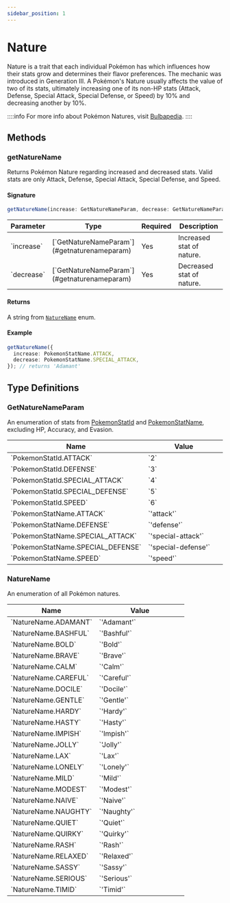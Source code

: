 ```yaml
---
sidebar_position: 1
---
```


# Nature

Nature is a trait that each individual Pokémon has which influences how their stats grow and determines their flavor preferences. The mechanic was introduced in Generation III. A Pokémon's Nature usually affects the value of two of its stats, ultimately increasing one of its non-HP stats (Attack, Defense, Special Attack, Special Defense, or Speed) by 10% and decreasing another by 10%.

::::info
For more info about Pokémon Natures, visit [Bulbapedia](https://bulbapedia.bulbagarden.net/wiki/Nature).
::::

## Methods
### getNatureName 
Returns Pokémon Nature regarding increased and decreased stats. Valid stats are only Attack, Defense, Special Attack, Special Defense, and Speed.

#### Signature
```typescript
getNatureName(increase: GetNatureNameParam, decrease: GetNatureNameParam) => NatureName
```

<table class="full-width">
  <thead class="upc">
    <tr>
      <th width="15%">Parameter</th>
      <th width="40%">Type</th>
      <th width="15%">Required</th>
      <th>Description</th>
    </tr>
  </thead>
  <tbody>
    <tr>
      <td>`increase`</td>
      <td>[`GetNatureNameParam`](#getnaturenameparam)</td>
      <td>Yes</td>
      <td>
      Increased stat of nature.
      </td>
    </tr>
    <tr>
      <td>`decrease`</td>
      <td>[`GetNatureNameParam`](#getnaturenameparam)</td>
      <td>Yes</td>
      <td>
      Decreased stat of nature.
      </td>
    </tr>
  </tbody>
</table>


#### Returns
A string from [`NatureName`](#naturename) enum.

#### Example

```typescript
getNatureName({
  increase: PokemonStatName.ATTACK,
  decrease: PokemonStatName.SPECIAL_ATTACK,
}); // returns 'Adamant'
```


## Type Definitions

### GetNatureNameParam

An enumeration of stats from [PokemonStatId](#example) and [PokemonStatName](#example), excluding HP, Accuracy, and Evasion.

<table className='full-width'>
  <thead className='left upc'>
    <tr>
      <th width="50%">Name</th>
      <th>Value</th>
    </tr>
    </thead>
    <tbody>
      <tr>
        <td>`PokemonStatId.ATTACK`</td>
        <td>`2`</td>
      </tr>
      <tr>
        <td>`PokemonStatId.DEFENSE`</td>
        <td>`3`</td>
      </tr>
      <tr>
        <td>`PokemonStatId.SPECIAL_ATTACK`</td>
        <td>`4`</td>
      </tr>
      <tr>
        <td>`PokemonStatId.SPECIAL_DEFENSE`</td>
        <td>`5`</td>
      </tr>
      <tr>
        <td>`PokemonStatId.SPEED`</td>
        <td>`6`</td>
      </tr>
      <tr>
        <td>`PokemonStatName.ATTACK`</td>
        <td>`'attack'`</td>
      </tr>
      <tr>
        <td>`PokemonStatName.DEFENSE`</td>
        <td>`'defense'`</td>
      </tr>
      <tr>
        <td>`PokemonStatName.SPECIAL_ATTACK`</td>
        <td>`'special-attack'`</td>
      </tr>
      <tr>
        <td>`PokemonStatName.SPECIAL_DEFENSE`</td>
        <td>`'special-defense'`</td>
      </tr>
      <tr>
        <td>`PokemonStatName.SPEED`</td>
        <td>`'speed'`</td>
      </tr>
  </tbody>
</table>

### NatureName

An enumeration of all Pokémon natures.

<table className='full-width'>
  <thead className='left upc'>
    <tr>
      <th width="50%">Name</th>
      <th>Value</th>
    </tr>
    </thead>
    <tbody>
      <tr>
        <td>`NatureName.ADAMANT`</td>
        <td>`'Adamant'`</td>
      </tr>
      <tr>
        <td>`NatureName.BASHFUL`</td>
        <td>`'Bashful'`</td>
      </tr>
      <tr>
        <td>`NatureName.BOLD`</td>
        <td>`'Bold'`</td>
      </tr>
      <tr>
        <td>`NatureName.BRAVE`</td>
        <td>`'Brave'`</td>
      </tr>
      <tr>
        <td>`NatureName.CALM`</td>
        <td>`'Calm'`</td>
      </tr>
      <tr>
        <td>`NatureName.CAREFUL`</td>
        <td>`'Careful'`</td>
      </tr>
      <tr>
        <td>`NatureName.DOCILE`</td>
        <td>`'Docile'`</td>
      </tr>
      <tr>
        <td>`NatureName.GENTLE`</td>
        <td>`'Gentle'`</td>
      </tr>
      <tr>
        <td>`NatureName.HARDY`</td>
        <td>`'Hardy'`</td>
      </tr>
      <tr>
        <td>`NatureName.HASTY`</td>
        <td>`'Hasty'`</td>
      </tr>
      <tr>
        <td>`NatureName.IMPISH`</td>
        <td>`'Impish'`</td>
      </tr>
      <tr>
        <td>`NatureName.JOLLY`</td>
        <td>`'Jolly'`</td>
      </tr>
      <tr>
        <td>`NatureName.LAX`</td>
        <td>`'Lax'`</td>
      </tr>
      <tr>
        <td>`NatureName.LONELY`</td>
        <td>`'Lonely'`</td>
      </tr>
      <tr>
        <td>`NatureName.MILD`</td>
        <td>`'Mild'`</td>
      </tr>
      <tr>
        <td>`NatureName.MODEST`</td>
        <td>`'Modest'`</td>
      </tr>
      <tr>
        <td>`NatureName.NAIVE`</td>
        <td>`'Naive'`</td>
      </tr>
      <tr>
        <td>`NatureName.NAUGHTY`</td>
        <td>`'Naughty'`</td>
      </tr>
      <tr>
        <td>`NatureName.QUIET`</td>
        <td>`'Quiet'`</td>
      </tr>
      <tr>
        <td>`NatureName.QUIRKY`</td>
        <td>`'Quirky'`</td>
      </tr>
      <tr>
        <td>`NatureName.RASH`</td>
        <td>`'Rash'`</td>
      </tr>
      <tr>
        <td>`NatureName.RELAXED`</td>
        <td>`'Relaxed'`</td>
      </tr>
      <tr>
        <td>`NatureName.SASSY`</td>
        <td>`'Sassy'`</td>
      </tr>
      <tr>
        <td>`NatureName.SERIOUS`</td>
        <td>`'Serious'`</td>
      </tr>
      <tr>
        <td>`NatureName.TIMID`</td>
        <td>`'Timid'`</td>
      </tr>
  </tbody>
</table>